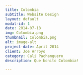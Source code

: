 ```yaml
---
title: Colombia
subtitle: Website Design
layout: default
modal-id: 1
date: 2014-07-18
img: Colombia.png
thumbnail: Colombia.png
alt: image-alt
project-date: April 2014
client: Joe Arroyo
category: Cali Pachanguero
description: Que bonito Colombia!

---
```

